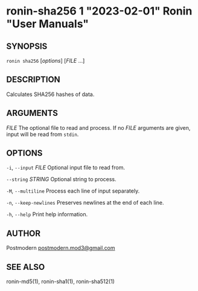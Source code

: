 # ronin-sha256 1 "2023-02-01" Ronin "User Manuals"

## SYNOPSIS

`ronin sha256` [*options*] [*FILE* ...]

## DESCRIPTION

Calculates SHA256 hashes of data.

## ARGUMENTS

*FILE*
  The optional file to read and process. If no *FILE* arguments are given,
  input will be read from `stdin`.

## OPTIONS

`-i`, `--input` *FILE*
  Optional input file to read from.

`--string` *STRING*
  Optional string to process.

`-M`, `--multiline`
  Process each line of input separately.

`-n`, `--keep-newlines`
  Preserves newlines at the end of each line.

`-h`, `--help`
  Print help information.

## AUTHOR

Postmodern <postmodern.mod3@gmail.com>

## SEE ALSO

ronin-md5(1), ronin-sha1(1), ronin-sha512(1)
